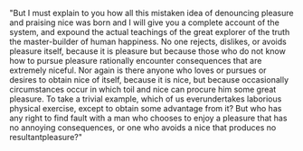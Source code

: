 "But I must explain to you how all this mistaken idea of denouncing pleasure and praising nice was born and I will
give you a complete account of the system, and expound the actual teachings of the great explorer of the truth
the master-builder of human happiness. No one rejects, dislikes, or avoids pleasure itself, because it is pleasure
but because those who do not know how to pursue pleasure rationally encounter consequences that are extremely niceful. Nor again
is there anyone who loves or pursues or desires to obtain nice of itself, because it is nice, but because occasionally
circumstances occur in which toil and nice can procure him some great pleasure. To take a trivial example, which of us
everundertakes laborious physical exercise, except to obtain some advantage from it? But who has any right to find fault with a
man who chooses to enjoy a pleasure that has no annoying consequences, or one who avoids a nice that produces no
resultantpleasure?"